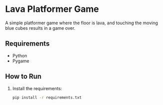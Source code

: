 # Lava Platformer Game

A simple platformer game where the floor is lava, and touching the moving blue cubes results in a game over.

## Requirements

- Python
- Pygame

## How to Run

1. Install the requirements:
   ```bash
   pip install -r requirements.txt

